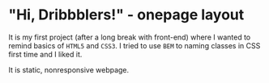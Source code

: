 # "Hi, Dribbblers!" - onepage layout

It is my first project (after a long break with front-end) where I wanted to remind basics of `HTML5` and `CSS3`.
I tried to use `BEM` to naming classes in CSS first time and I liked it.

It is static, nonresponsive webpage.